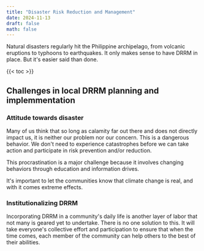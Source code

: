 ```yaml
---
title: "Disaster Risk Reduction and Management"
date: 2024-11-13
draft: false
math: false
---
```


Natural disasters regularly hit the Philippine archipelago, from
volcanic eruptions to typhoons to earthquakes. It only makes sense to
have DRRM in place. But it's easier said than done.

{{< toc >}}

## Challenges in local DRRM planning and implemmentation

### Attitude towards disaster

Many of us think that so long as calamity far out there and does not
directly impact us, it is neither our problem nor our concern. This is a
dangerous behavior. We don't need to experience catastrophes before we
can take action and participate in risk prevention and/or reduction.

This procrastination is a major challenge because it involves changing
behaviors through education and information drives.

It's important to let the communities know that climate change is real,
and with it comes extreme effects.

### Institutionalizing DRRM

Incorporating DRRM in a community's daily life is another layer of labor
that not many is geared yet to undertake. There is no one solution to
this. It will take everyone's collective effort and participation to
ensure that when the time comes, each member of the community can help
others to the best of their abilities.
